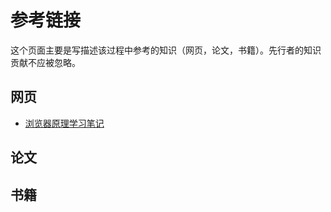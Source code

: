 # 参考链接
这个页面主要是写描述该过程中参考的知识（网页，论文，书籍）。先行者的知识贡献不应被忽略。

## 网页
- [浏览器原理学习笔记](https://www.yuque.com/yuliren/lcywde/gaf6fb)
## 论文

## 书籍
